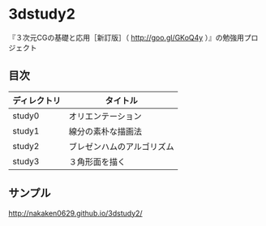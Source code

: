 # 3dstudy2

『３次元CGの基礎と応用［新訂版］（ http://goo.gl/GKoQ4y ）』の勉強用プロジェクト

## 目次

|ディレクトリ|タイトル                  |
|------------|--------------------------|
|study0      |オリエンテーション        |
|study1      |線分の素朴な描画法        |
|study2      |ブレゼンハムのアルゴリズム|
|study3      |３角形面を描く            |

## サンプル

http://nakaken0629.github.io/3dstudy2/
